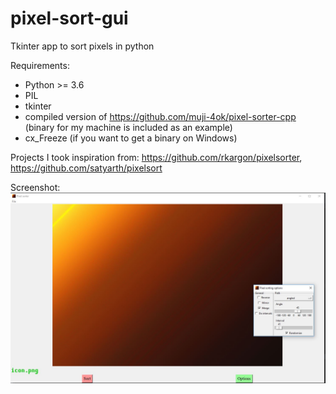 # pixel-sort-gui
Tkinter app to sort pixels in python

Requirements:

* Python >= 3.6
* PIL
* tkinter
* compiled version of https://github.com/muji-4ok/pixel-sorter-cpp (binary for my machine is included as an example)
* cx_Freeze (if you want to get a binary on Windows)

Projects I took inspiration from: https://github.com/rkargon/pixelsorter, https://github.com/satyarth/pixelsort

Screenshot:
![Screenshot][screenshot]

[screenshot]: screenshot.jpg

